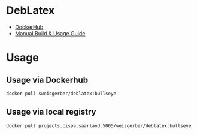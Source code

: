 # DebLatex

- [DockerHub](https://hub.docker.com/r/sweisgerber/deblatex)
- [Manual Build & Usage Guide](build-instructions.md)

# Usage

## Usage via Dockerhub 

```
docker pull sweisgerber/deblatex:bullseye
```

## Usage via local registry

```
docker pull projects.cispa.saarland:5005/weisgerber/deblatex:bullseye
```
